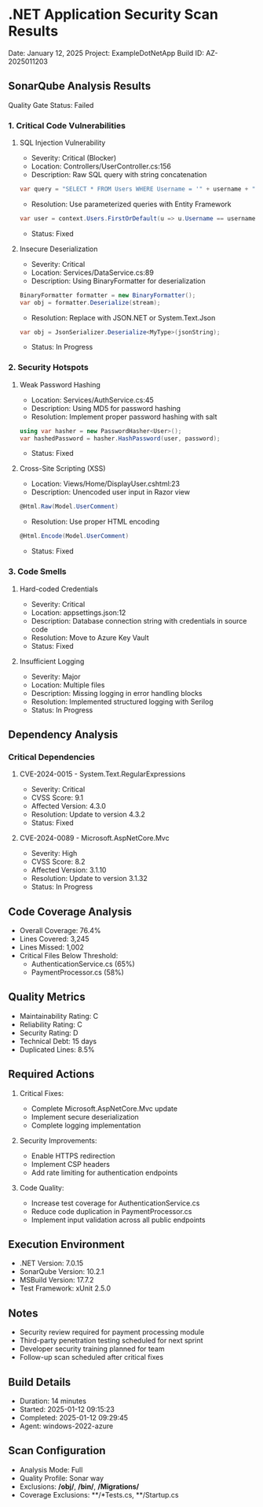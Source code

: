 # .NET Application Security Scan Results
Date: January 12, 2025
Project: ExampleDotNetApp
Build ID: AZ-2025011203

## SonarQube Analysis Results
Quality Gate Status: Failed

### 1. Critical Code Vulnerabilities
1. SQL Injection Vulnerability
   - Severity: Critical (Blocker)
   - Location: Controllers/UserController.cs:156
   - Description: Raw SQL query with string concatenation
   ```csharp
   var query = "SELECT * FROM Users WHERE Username = '" + username + "'";
   ```
   - Resolution: Use parameterized queries with Entity Framework
   ```csharp
   var user = context.Users.FirstOrDefault(u => u.Username == username);
   ```
   - Status: Fixed

2. Insecure Deserialization
   - Severity: Critical
   - Location: Services/DataService.cs:89
   - Description: Using BinaryFormatter for deserialization
   ```csharp
   BinaryFormatter formatter = new BinaryFormatter();
   var obj = formatter.Deserialize(stream);
   ```
   - Resolution: Replace with JSON.NET or System.Text.Json
   ```csharp
   var obj = JsonSerializer.Deserialize<MyType>(jsonString);
   ```
   - Status: In Progress

### 2. Security Hotspots
1. Weak Password Hashing
   - Location: Services/AuthService.cs:45
   - Description: Using MD5 for password hashing
   - Resolution: Implement proper password hashing with salt
   ```csharp
   using var hasher = new PasswordHasher<User>();
   var hashedPassword = hasher.HashPassword(user, password);
   ```
   - Status: Fixed

2. Cross-Site Scripting (XSS)
   - Location: Views/Home/DisplayUser.cshtml:23
   - Description: Unencoded user input in Razor view
   ```csharp
   @Html.Raw(Model.UserComment)
   ```
   - Resolution: Use proper HTML encoding
   ```csharp
   @Html.Encode(Model.UserComment)
   ```
   - Status: Fixed

### 3. Code Smells
1. Hard-coded Credentials
   - Severity: Critical
   - Location: appsettings.json:12
   - Description: Database connection string with credentials in source code
   - Resolution: Move to Azure Key Vault
   - Status: Fixed

2. Insufficient Logging
   - Severity: Major
   - Location: Multiple files
   - Description: Missing logging in error handling blocks
   - Resolution: Implemented structured logging with Serilog
   - Status: In Progress

## Dependency Analysis
### Critical Dependencies
1. CVE-2024-0015 - System.Text.RegularExpressions
   - Severity: Critical
   - CVSS Score: 9.1
   - Affected Version: 4.3.0
   - Resolution: Update to version 4.3.2
   - Status: Fixed

2. CVE-2024-0089 - Microsoft.AspNetCore.Mvc
   - Severity: High
   - CVSS Score: 8.2
   - Affected Version: 3.1.10
   - Resolution: Update to version 3.1.32
   - Status: In Progress

## Code Coverage Analysis
- Overall Coverage: 76.4%
- Lines Covered: 3,245
- Lines Missed: 1,002
- Critical Files Below Threshold:
  - AuthenticationService.cs (65%)
  - PaymentProcessor.cs (58%)

## Quality Metrics
- Maintainability Rating: C
- Reliability Rating: C
- Security Rating: D
- Technical Debt: 15 days
- Duplicated Lines: 8.5%

## Required Actions
1. Critical Fixes:
   - Complete Microsoft.AspNetCore.Mvc update
   - Implement secure deserialization
   - Complete logging implementation

2. Security Improvements:
   - Enable HTTPS redirection
   - Implement CSP headers
   - Add rate limiting for authentication endpoints

3. Code Quality:
   - Increase test coverage for AuthenticationService.cs
   - Reduce code duplication in PaymentProcessor.cs
   - Implement input validation across all public endpoints

## Execution Environment
- .NET Version: 7.0.15
- SonarQube Version: 10.2.1
- MSBuild Version: 17.7.2
- Test Framework: xUnit 2.5.0

## Notes
- Security review required for payment processing module
- Third-party penetration testing scheduled for next sprint
- Developer security training planned for team
- Follow-up scan scheduled after critical fixes

## Build Details
- Duration: 14 minutes
- Started: 2025-01-12 09:15:23
- Completed: 2025-01-12 09:29:45
- Agent: windows-2022-azure

## Scan Configuration
- Analysis Mode: Full
- Quality Profile: Sonar way
- Exclusions: **/obj/**, **/bin/**, **/Migrations/**
- Coverage Exclusions: **/*Tests.cs, **/Startup.cs